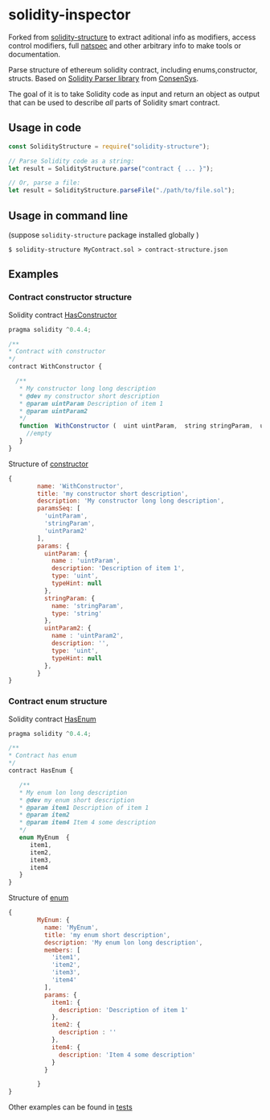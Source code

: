 # solidity-inspector

Forked from [solidity-structure](https://github.com/vitiko/solidity-structure) to extract aditional info as modifiers, access control modifiers, full [natspec](https://github.com/ethereum/wiki/wiki/Ethereum-Natural-Specification-Format) and other arbitrary info to make tools or documentation.

Parse structure of ethereum solidity contract, including enums,constructor, structs. Based on [Solidity Parser library](https://github.com/ConsenSys/solidity-parser) from [ConsenSys](https://github.com/ConsenSys).

The goal of it is to take Solidity code as input and return an object as output that can be used to describe _all_ parts of Solidity smart contract.

## Usage in code


```javascript
const SolidityStructure = require("solidity-structure");

// Parse Solidity code as a string:
let result = SolidityStructure.parse("contract { ... }");

// Or, parse a file:
let result = SolidityStructure.parseFile("./path/to/file.sol");
```

## Usage in command line

(suppose `solidity-structure` package installed globally )

`$ solidity-structure MyContract.sol > contract-structure.json`

## Examples


### Contract constructor structure


Solidity contract [HasConstructor](test/fixture/WithConstructor.sol)

```javascript
pragma solidity ^0.4.4;

/**
* Contract with constructor
*/
contract WithConstructor {

  /**
   * My constructor long long description
   * @dev my constructor short description
   * @param uintParam Description of item 1
   * @param uintParam2
   */
   function  WithConstructor (  uint uintParam,  string stringParam,  uint uintParam2) {
     //empty
   }
}
```


Structure of [constructor](test/constructor.js)

```javascript
{
        name: 'WithConstructor',
        title: 'my constructor short description',
        description: 'My constructor long long description',
        paramsSeq: [
          'uintParam',
          'stringParam',
          'uintParam2'
        ],
        params: {
          uintParam: {
            name : 'uintParam',
            description: 'Description of item 1',
            type: 'uint',
            typeHint: null
          },
          stringParam: {
            name: 'stringParam',
            type: 'string'
          },
          uintParam2: {
            name : 'uintParam2',
            description: '',
            type: 'uint',
            typeHint: null
          },
        }
}
 ```

### Contract enum structure


Solidity contract  [HasEnum](test/fixture/HasEnum.sol)

```javascript
pragma solidity ^0.4.4;

/**
* Contract has enum
*/
contract HasEnum {

   /**
   * My enum lon long description
   * @dev my enum short description
   * @param item1 Description of item 1
   * @param item2
   * @param item4 Item 4 some description
   */
   enum MyEnum  {
      item1,
      item2,
      item3,
      item4
   }
}
```


Structure of [enum](test/enum.js)

```javascript
{
        MyEnum: {
          name: 'MyEnum',
          title: 'my enum short description',
          description: 'My enum lon long description',
          members: [
            'item1',
            'item2',
            'item3',
            'item4'
          ],
          params: {
            item1: {
              description: 'Description of item 1'
            },
            item2: {
              description : ''
            },
            item4: {
              description: 'Item 4 some description'
            }
          }

        }
}
```

Other examples can be found in [tests](test/)
